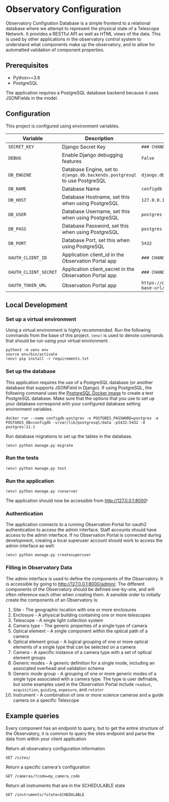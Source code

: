 # Observatory Configuration

Observatory Configration Database is a simple frontend to a relational database where we attempt to
represent the physical state of a Telescope Network. It provides a
RESTful API as well as HTML views of the data. This is used by other applications in the observatory control system to understand what components make up the observatory, and to allow for automatted validation of component properties.

## Prerequisites
-   Python>=3.6
-   PostgreSQL

The application requires a PostgreSQL database backend because it uses JSONFields in the model.

## Configuration

This project is configured using environment variables.

| Variable             | Description                                                                        | Default                      |
| -------------------- | ---------------------------------------------------------------------------------- | ---------------------------- |
| `SECRET_KEY`      | Django Secret Key                                                                  | `### CHANGE ME ###`          |
| `DEBUG`         | Enable Django debugging features                                                                   | `False`          |
| `DB_ENGINE`          | Database Engine, set to `django.db.backends.postgresql` to use PostgreSQL | `django.db.backends.postgresql` |
| `DB_NAME`            | Database Name                                                                      | `configdb`                 |
| `DB_HOST`            | Database Hostname, set this when using PostgreSQL                                  | `127.0.0.1`                |
| `DB_USER`            | Database Username, set this when using PostgreSQL                                  | `postgres`               |
| `DB_PASS`            | Database Password, set this when using PostgreSQL                                  |  `postgres`               |
| `DB_PORT`            | Database Port, set this when using PostgreSQL                                      | `5432`                       |
| `OAUTH_CLIENT_ID`            | Application client_id in the Observation Portal app                                   | `### CHANGE ME ###`                       |
| `OAUTH_CLIENT_SECRET`            | Application client_secret in the Observation Portal app                                      | `### CHANGE ME ###`                       |
| `OAUTH_TOKEN_URL`            | Observation Portal app                                      | `https://observation-portal-base-url/o/token/`                       |

## Local Development

### **Set up a virtual environment**

Using a virtual environment is highly recommended. Run the following commands from the base of this project. `(env)`
is used to denote commands that should be run using your virtual environment.

    python3 -m venv env
    source env/bin/activate
    (env) pip install -r requirements.txt

### **Set up the database**

This application requires the use of a PostgreSQL database (or another database that supports JSONField in Django). If using PostgreSQL, the following command uses the [PostgreSQL Docker image](https://hub.docker.com/_/postgres) to
create a test PostgreSQL database. Make sure that the options that you use to set up your database correspond with your configured database setting environment variables.

    docker run --name configdb-postgres -e POSTGRES_PASSWORD=postgres -e POSTGRES_DB=configdb -v/var/lib/postgresql/data -p5432:5432 -d postgres:11.1

Run database migrations to set up the tables in the database.

    (env) python manage.py migrate

### Run the tests

    (env) python manage.py test

### Run the application

    (env) python manage.py runserver

The application should now be accessible from <http://127.0.0.1:8000>!

### Authentication
The application connects to a running Observation Portal for oauth2 authentication to access the admin interface. Staff accounts should have access to the admin interface. If no Observation Portal is connected during development, creating a local superuser account should work to access the admin interface as well:

    (env) python manage.py createsuperuser

### Filling in Observatory Data
The admin interface is used to define the components of the Observatory. It is accessible by going to <http://127.0.0.1:8000/admin/>. The different components of the Observatory should be defined one-by-one, and will often reference each other when creating them. A sensible order to initially create the components of an Observatory is:

1. Site - The geographic location with one or more enclosures
2. Enclosure - A physical building containing one or more telescopes
3. Telescope - A single light collection system
4. Camera type - The generic properties of a single type of camera
5. Optical element - A single component within the optical path of a camera
6. Optical element group - A logical grouping of one or more optical elements of a single type that can be selected on a camera
7. Camera - A specific instance of a camera type with a set of optical element groups
8. Generic modes - A generic definition for a single mode, including an associated overhead and validation schema
9. Generic mode group - A grouping of one or more generic modes of a single type associated with a camera type. The type is user definable, but some examples used in the Observation Portal include `readout`, `acquisition`, `guiding`, `exposure`, and `rotator`
10. Instrument - A combination of one or more science cameras and a guide camera on a specific Telescope

## Example queries
Every component has an endpoint to query, but to get the entire structure of the Observatory, it is common to query the sites endpoint and parse the data from within your client application

Return all observatory configuration information

    GET /sites/

Return a specific camera's configuration

    GET /cameras/?code=my_camera_code

Return all instruments that are in the SCHEDULABLE state

    GET /instruments/?state=SCHEDULABLE
